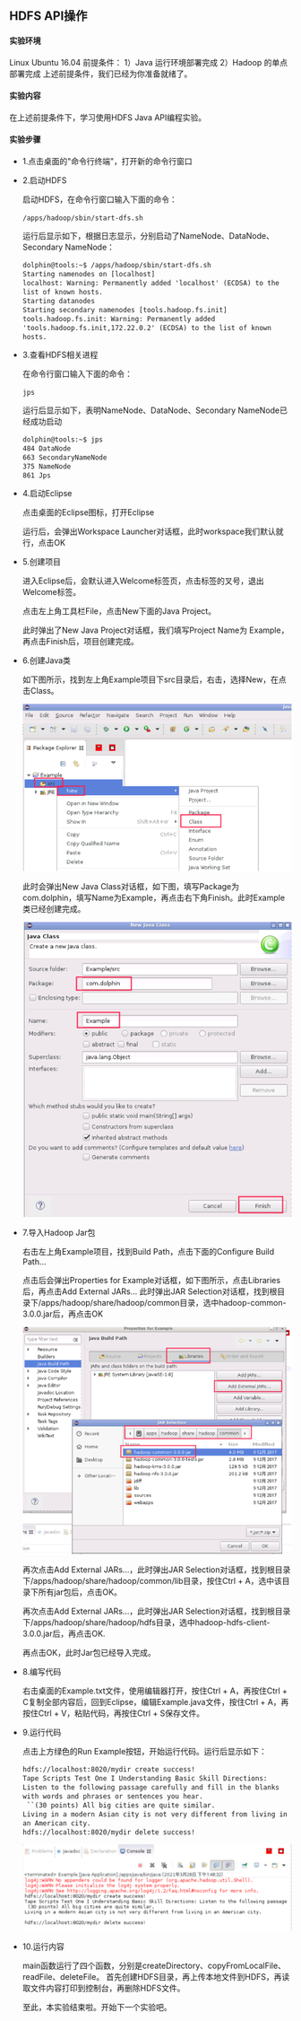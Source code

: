## HDFS API操作

#### 实验环境

  Linux Ubuntu 16.04
  前提条件：
  1）Java 运行环境部署完成
  2）Hadoop 的单点部署完成
  上述前提条件，我们已经为你准备就绪了。

#### 实验内容

  在上述前提条件下，学习使用HDFS Java API编程实验。

#### 实验步骤

- 1.点击桌面的"命令行终端"，打开新的命令行窗口

- 2.启动HDFS

  启动HDFS，在命令行窗口输入下面的命令：

  `/apps/hadoop/sbin/start-dfs.sh`

  运行后显示如下，根据日志显示，分别启动了NameNode、DataNode、Secondary NameNode：
  
  ```
  dolphin@tools:~$ /apps/hadoop/sbin/start-dfs.sh 
  Starting namenodes on [localhost]
  localhost: Warning: Permanently added 'localhost' (ECDSA) to the list of known hosts.
  Starting datanodes
  Starting secondary namenodes [tools.hadoop.fs.init]
  tools.hadoop.fs.init: Warning: Permanently added 'tools.hadoop.fs.init,172.22.0.2' (ECDSA) to the list of known hosts.
  ```


- 3.查看HDFS相关进程

  在命令行窗口输入下面的命令：

  `jps`

  运行后显示如下，表明NameNode、DataNode、Secondary NameNode已经成功启动
  
  ```
  dolphin@tools:~$ jps
  484 DataNode
  663 SecondaryNameNode
  375 NameNode
  861 Jps
  ```


- 4.启动Eclipse

  点击桌面的Eclipse图标，打开Eclipse

  运行后，会弹出Workspace Launcher对话框，此时workspace我们默认就行，点击OK

- 5.创建项目

  进入Eclipse后，会默认进入Welcome标签页，点击标签的叉号，退出Welcome标签。

  点击左上角工具栏File，点击New下面的Java Project。

  此时弹出了New Java Project对话框，我们填写Project Name为 Example，再点击Finish后，项目创建完成。

- 6.创建Java类

  如下图所示，找到左上角Example项目下src目录后，右击，选择New，在点击Class。

  ![](https://github.com/shenhao-stu/picgo/raw/master/Other/image-20210328215256838.png)

  此时会弹出New Java Class对话框，如下图，填写Package为com.dolphin，填写Name为Example，再点击右下角Finish。此时Example类已经创建完成。

  ![](https://github.com/shenhao-stu/picgo/raw/master/Other/image-20210328215326942.png)

- 7.导入Hadoop Jar包

  右击左上角Example项目，找到Build Path，点击下面的Configure Build Path...

  点击后会弹出Properties for Example对话框，如下图所示，点击Libraries后，再点击Add External JARs... 此时弹出JAR Selection对话框，找到根目录下/apps/hadoop/share/hadoop/common目录，选中hadoop-common-3.0.0.jar后，再点击OK

  ![](https://github.com/shenhao-stu/picgo/raw/master/Other/image-20210328215346700.png)

  

  再次点击Add External JARs...，此时弹出JAR Selection对话框，找到根目录下/apps/hadoop/share/hadoop/common/lib目录，按住Ctrl + A，选中该目录下所有jar包后，点击OK。

  

  再次点击Add External JARs...，此时弹出JAR Selection对话框，找到根目录下/apps/hadoop/share/hadoop/hdfs目录，选中hadoop-hdfs-client-3.0.0.jar后，再点击OK.

  再点击OK，此时Jar包已经导入完成。

- 8.编写代码

  右击桌面的Example.txt文件，使用编辑器打开，按住Ctrl + A，再按住Ctrl + C复制全部内容后，回到Eclipse，编辑Example.java文件，按住Ctrl + A，再按住Ctrl + V，粘贴代码，再按住Ctrl + S保存文件。

- 9.运行代码

  点击上方绿色的Run Example按钮，开始运行代码。运行后显示如下：

  ```
  hdfs://localhost:8020/mydir create success!
  Tape Scripts Test One I Understanding Basic Skill Directions: Listen to the following passage carefully and fill in the blanks with words and phrases or sentences you hear.
   ``(30 points) All big cities are quite similar. 
  Living in a modern Asian city is not very different from living in an American city.
  hdfs://localhost:8020/mydir delete success!
  ```

  ![](https://github.com/shenhao-stu/picgo/raw/master/Other/image-20210328214901423.png)

- 10.运行内容

  main函数运行了四个函数，分别是createDirectory、copyFromLocalFile、readFile、deleteFile。 首先创建HDFS目录，再上传本地文件到HDFS，再读取文件内容打印到控制台，再删除HDFS文件。

  至此，本实验结束啦。开始下一个实验吧。